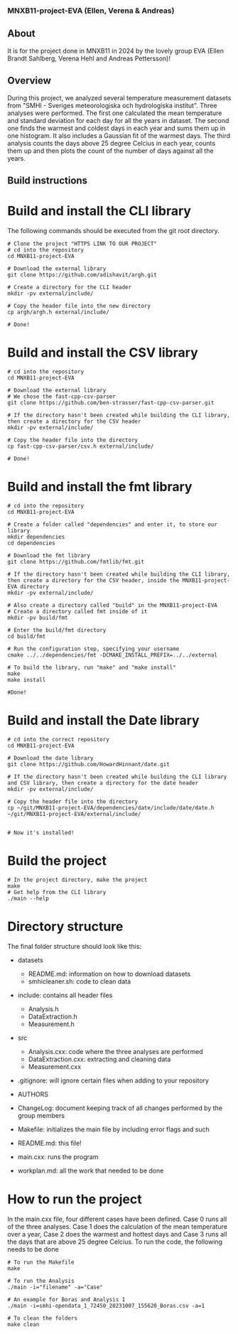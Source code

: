 ### MNXB11-project-EVA (Ellen, Verena & Andreas)
## About
It is for the project done in MNXB11 in 2024 by the lovely group EVA (Ellen Brandt Sahlberg, Verena Hehl and Andreas Pettersson)!

## Overview

During this project, we analyzed several temperature measurement datasets from "SMHI - Sveriges meteorologiska och hydrologiska institut". Three analyses were performed. The first one calculated the mean temperature and standard deviation for each day for all the years in dataset. The second one finds the warmest and coldest days in each year and sums them up in one histogram. It also includes a Gaussian fit of the warmest days. The third analysis counts the days above 25 degree Celcius in each year, counts them up and then plots the count of the number of days against all the years. 

## Build instructions

# Build and install the CLI library
The following commands should be executed from the git root directory.

```
# Clone the project "HTTPS LINK TO OUR PROJECT"
# cd into the repository
cd MNXB11-project-EVA

# Download the external library
git clone https://github.com/adishavit/argh.git

# Create a directory for the CLI header
mkdir -pv external/include/

# Copy the header file into the new directory
cp argh/argh.h external/include/

# Done!
```

# Build and install the CSV library
```
# cd into the repository
cd MNXB11-project-EVA

# Download the external library 
# We chose the fast-cpp-csv-parser
git clone https://github.com/ben-strasser/fast-cpp-csv-parser.git

# If the directory hasn't been created while building the CLI library, then create a directory for the CSV header
mkdir -pv external/include/

# Copy the header file into the directory
cp fast-cpp-csv-parser/csv.h external/include/

# Done!
```

# Build and install the fmt library
```
# cd into the repository
cd MNXB11-project-EVA

# Create a folder called "dependencies" and enter it, to store our library
mkdir dependencies
cd dependencies

# Download the fmt library
git clone https://github.com/fmtlib/fmt.git

# If the directory hasn't been created while building the CLI library, then create a directory for the CSV header, inside the MNXB11-project-EVA directory
mkdir -pv external/include/

# Also create a directory called "build" in the MNXB11-project-EVA 
# Create a directory called fmt inside of it
mkdir -pv build/fmt

# Enter the build/fmt directory
cd build/fmt

# Run the configuration step, specifying your username
cmake ../../dependencies/fmt -DCMAKE_INSTALL_PREFIX=../../external

# To build the library, run "make" and "make install"
make
make install

#Done!

```

# Build and install the Date library
```
# cd into the correct repository
cd MNXB11-project-EVA

# Download the date library
git clone https://github.com/HowardHinnant/date.git

# If the directory hasn't been created while building the CLI library and CSV library, then create a directory for the date header
mkdir -pv external/include/

# Copy the header file into the directory
cp ~/git/MNXB11-project-EVA/dependencies/date/include/date/date.h ~/git/MNXB11-project-EVA/external/include/


# Now it's installed!

```

# Build the project

```
# In the project directory, make the project
make
# Get help from the CLI library 
./main --help

```


# Directory structure

The final folder structure should look like this:
- datasets
  - README.md: information on how to download datasets
  - smhicleaner.sh: code to clean data

- include: contains all header files
  - Analysis.h
  - DataExtraction.h
  - Measurement.h

- src
  - Analysis.cxx: code where the three analyses are performed
  - DataExtraction.cxx: extracting and cleaning data
  - Measurement.cxx

- .gitignore: will ignore certain files when adding to your repository

- AUTHORS

- ChangeLog: document keeping track of all changes performed by the group members

- Makefile: initializes the main file by including error flags and such

- README.md: this file!

- main.cxx: runs the program

- workplan.md: all the work that needed to be done


# How to run the project

In the main.cxx file, four different cases have been defined. Case 0 runs all of the three analyses. Case 1 does the calculation of the mean temperature over a year, Case 2 does the warmest and hottest days and Case 3 runs all the days that are above 25 degree Celcius. To run the code, the following needs to be done

```
# To run the Makefile
make

# To run the Analysis
./main -i="filename" -a="Case"

# An example for Boras and Analysis 1
./main -i=smhi-opendata_1_72450_20231007_155620_Boras.csv -a=1

# To clean the folders
make clean

```
